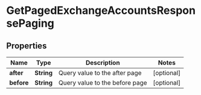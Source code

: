 

# GetPagedExchangeAccountsResponsePaging


## Properties

| Name | Type | Description | Notes |
|------------ | ------------- | ------------- | -------------|
|**after** | **String** | Query value to the after page |  [optional] |
|**before** | **String** | Query value to the before page |  [optional] |



